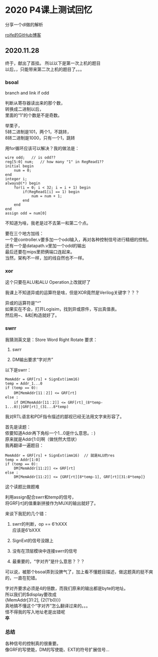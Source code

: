 # 2020 P4课上测试回忆

分享一个dl做的解析

[roife的GitHub博客](https://roife.github.io/2020/11/19/buaa-co-lab-p4/)

## 2020.11.28

终于，献出了首挂。
所以以下是第一次上机的题目  
以后，，只能带来第二次上机的题目了。。。

### bsoal

branch and link if odd

判断从寄存器读出来的那个数，  
转换成二进制以后，  
里面的“1”的个数是不是奇数。

举栗子，  
5转二进制是101，两个1，不跳转，  
8转二进制是1000，只有一个1，跳转

用for循环应该可以解决？我的做法是：

    wire odd;   // is odd??
    reg[5:0] num;   // how many "1" in RegRead1??
    initial begin
        num = 0;
    end
    integer i;
    always@(*) begin
        for(i = 0; i < 32; i = i + 1) begin
            if(RegRead1[i] == 1) begin
                num = num + 1;
            end
        end
    end
    assign odd = num[0]

不知道为啥，我老是过不去第一和第二个点。  

要在三个地方加线：  
一个是controller.v要多加一个odd输入，再对各种控制信号进行精细的控制。  
还有一个是datapath.v里加一个odd的输出  
最后还要在mips里把俩端口连起来。  
当然，架构不一样，加的线自然也不一样。

### xor

这个只要在ALU和ALU Operation上改就好了

我课上不知道异或的运算符是啥，但是XOR竟然是Verilog关键字？？？

异或的运算符是"^"  
如果实在不会，打开Logisim，找到异或原件，写出真值表。  
然后用~、&和|构造就好了。

### swrr

我猜测英文是：Store Word Right Rotate
要求：

1. swrr

2. DM输出要求“字对齐”

以下是swrr：

    MemAddr = GRF[rs] + SignExt(imm16)
    temp = Addr_1...0
    if (temp == 0):
        DM[MemAddr[11：2]] <= GRF[rt]
    else :
        if DM[MemAddr[11：2]] <= GRF[rt]_(8*temp-1...0)||GRF[rt]_(31...8*temp)

我对RTL语言和PDF指令描述的鄙视已经无法用文字来形容了。

首先是读题：  
侬要知道Addr再下角标一个1...0是什么意思。: )  
原来就是Addr[1:0]啊（做恍然大悟状）  
我再翻译一遍题目：

    MemAddr = GRF[rs] + SignExt(imm16)  // 就是ALU的res
    temp = Addr[1:0]
    if (temp == 0):
        DM[MemAddr[11:2]] <= GRF[rt]
    else :
        DM[MemAddr[11:2]] <= {GRF[rt][8*temp-1], GRF[rt][31:8*temp]}

这个读题比做题难

利用assign配合swrr和temp的信号，  
将GRF[rt]的值重新拼接作为MUX的输出就好了。

来谈下我犯的几个错：

1. swrr的判断，op == 6'hXXX  
应该是6'bXXX

2. SignExt的信号没跟上

3. 没有在顶层模块中连接swrr的信号

4. 最重要的，“字对齐”是什么意思？？？

可以说，被那个bsoal弄到没脾气了，加上看不懂题目描述，做这题真的挺不爽的，一直在犯错。

字对齐要求必须是4的倍数，而我们原来的输出都是byte的地址。  
所以我们的$display要改成  
{MemAddr[31:2], {2{1'b0}}}  
真地搞不懂这个“字对齐”怎么翻译过来的。。。  
怪不得我的写入地址老是出错呢  
**卒**

### 总结

各种信号的控制真的很重要。  
像GRF的写使能，DM的写使能、EXT的符号扩展信号...
